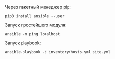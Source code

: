 Через пакетный менеджер pip:

`pip3 install ansible --user`

Запуск простейшего модуля:

`ansible -m ping localhost`

Запуск playbook:

`ansible-playbook -i inventory/hosts.yml site.yml`







